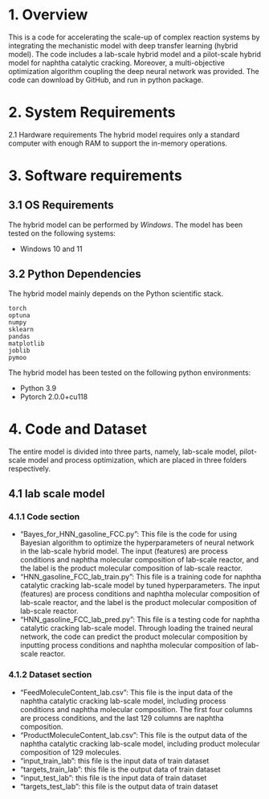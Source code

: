 # 1. Overview
This is a code for accelerating the scale-up of complex reaction systems by integrating the mechanistic model with deep transfer learning (hybrid model). The code includes a lab-scale hybrid model and a pilot-scale hybrid model for naphtha catalytic cracking. Moreover, a multi-objective optimization algorithm coupling the deep neural network was provided. The code can download by GitHub, and run in python package.
# 2. System Requirements
2.1 Hardware requirements
The hybrid model requires only a standard computer with enough RAM to support the in-memory operations.
# 3. Software requirements
## 3.1 OS Requirements
The hybrid model can be performed by *Windows*. The model has been tested on the following systems:
+ Windows 10 and 11
## 3.2 Python Dependencies
The hybrid model mainly depends on the Python scientific stack.
```
torch
optuna
numpy
sklearn
pandas
matplotlib
joblib
pymoo
```
The hybrid model has been tested on the following python environments:
+ Python 3.9
+ Pytorch 2.0.0+cu118
# 4. Code and Dataset
The entire model is divided into three parts, namely, lab-scale model, pilot-scale model and process optimization, which are placed in three folders respectively.
## 4.1 lab scale model
### 4.1.1 Code section
+ “Bayes_for_HNN_gasoline_FCC.py”: 
This file is the code for using Bayesian algorithm to optimize the hyperparameters of neural network in the lab-scale hybrid model. The input (features) are process conditions and naphtha molecular composition of lab-scale reactor, and the label is the product molecular composition of lab-scale reactor.
+ “HNN_gasoline_FCC_lab_train.py”:
This file is a training code for naphtha catalytic cracking lab-scale model by tuned hyperparameters. The input (features) are process conditions and naphtha molecular composition of lab-scale reactor, and the label is the product molecular composition of lab-scale reactor.
+ “HNN_gasoline_FCC_lab_pred.py”:
This file is a testing code for naphtha catalytic cracking lab-scale model. Through loading the trained neural network, the code can predict the product molecular composition by inputting process conditions and naphtha molecular composition of lab-scale reactor.
### 4.1.2 Dataset section
+ “FeedMoleculeContent_lab.csv”:
This file is the input data of the naphtha catalytic cracking lab-scale model, including process conditions and naphtha molecular composition. The first four columns are process conditions, and the last 129 columns are naphtha composition.
+ “ProductMoleculeContent_lab.csv”:
This file is the output data of the naphtha catalytic cracking lab-scale model, including product molecular composition of 129 molecules.
+ “input_train_lab”:
this file is the input data of train dataset
+ “targets_train_lab”:
this file is the output data of train dataset
+ “input_test_lab”:
this file is the input data of train dataset
+ “targets_test_lab”:
this file is the output data of train dataset

